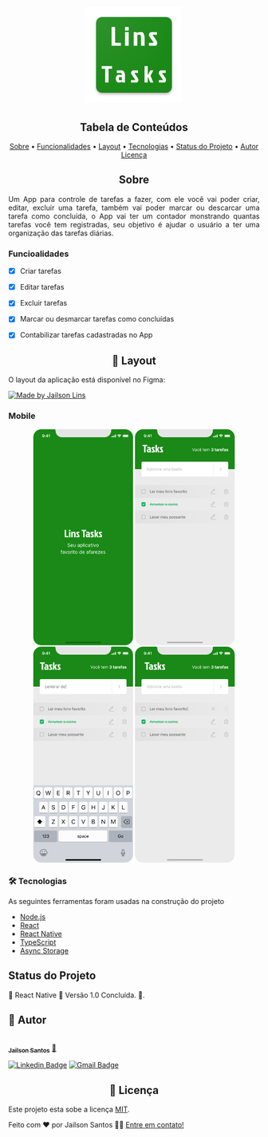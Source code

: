 <h1 align="center">
  <img alt="LinsTasks" title="#LinsTasks" src="./src/assets/logotipo.png" />
</h1>

<h2 align="center">Tabela de Conteúdos</h2>

<p align="center">
 <a href="#sobre">Sobre</a> •
 <a href="#funcionalidades">Funcionalidades</a> •
 <a href="#layout">Layout</a> •
 <a href="#tecnologias">Tecnologias</a> • 
 <a href="#status">Status do Projeto</a> • 
 <a href="#autor">Autor</a>
 <a href="#licenca">Licença</a>
</p>

<h2 align="center" id="sobre">Sobre</h2>

<p align="justify">Um App para controle de tarefas a fazer, com ele você vai poder criar, editar, excluir uma tarefa, também vai poder marcar ou descarcar uma tarefa como concluída, o App vai ter um contador monstrando quantas tarefas você tem registradas, seu objetivo é ajudar  o usuário a ter uma organização das tarefas diárias.</p>

<h3 align="left" id="funcionalidades">Funcioalidades</h3>

- [x] Criar tarefas
- [x] Editar tarefas
- [x] Excluir tarefas
- [x] Marcar ou desmarcar tarefas como concluídas
- [x] Contabilizar tarefas cadastradas no App


<h2 align="center" id="layout">🎨 Layout</h2>

<p align="justify">O layout da aplicação está disponível no Figma:</p>

<a href="https://www.figma.com/file/sC1HJjTXMzghZdrFw6uuVO/Lins-Tasks?node-id=10485%3A499">
  <img alt="Made by Jailson Lins" src="https://img.shields.io/badge/Acessar%20Layout-FIGMA-green">
</a>


<h3 align="left" id="layout">Mobile</h3>

<p align="center">
  <img alt="LinsTasksSplash" title="#LinsTasksSplash" src="./src/assets/splash.png" width="200px">
  <img alt="LinsTasksHome" title="#LinsTasksHome" src="./src/assets/home.png" width="200px">
  <img alt="LinsTasksDigitando" title="#LinsTasksDigitando" src="./src/assets/digitando.png" width="200px">
  <img alt="LinsTasksEditar" title="#LinsTasksEditar" src="./src/assets/editar.png" width="200px">
</p>

<h3 align="left" id="tecnologias">🛠 Tecnologias</h3>

<p align="justify">As seguintes ferramentas foram usadas na construção do projeto</p>

- [Node.js](https://nodejs.org/en/)
- [React](https://pt-br.reactjs.org/)
- [React Native](https://reactnative.dev/)
- [TypeScript](https://www.typescriptlang.org/)
- [Async Storage](https://react-native-async-storage.github.io/async-storage/docs/install)

<h2 align="left" id="status">Status do Projeto</h2>

<p align="left"> 
	🚧  React Native 🚀 Versão 1.0 Concluída.  🚧.
</p>


<h2 align="left" id="autor">🦸 Autor</h2>

<a href="https://github.com/JailsonSantos">
 <img style="border-radius: 50%;" src="https://avatars.githubusercontent.com/u/11697713?s=96&v=4" width="100px;" alt=""/>
 <br />
 <sub><b>Jailson Santos</b></sub></a> <a href="https://www.linkedin.com/in/jailson-santos-726395104/" title="Jailson Santos">🚀</a>
 <br />

[![Linkedin Badge](https://img.shields.io/badge/-Jailson-blue?style=flat-square&logo=Linkedin&logoColor=white&link=https://www.linkedin.com/in/jailson-santos-726395104/)](https://www.linkedin.com/in/jailson-santos-726395104/) 
[![Gmail Badge](https://img.shields.io/badge/-jailson.ads007@gmail.com-c14438?style=flat-square&logo=Gmail&logoColor=white&link=mailto:jailson.ads007@gmail.com)](mailto:jailson.ads007@gmail.com)



<h2 align="center" id="licenca">📝 Licença</h2>

Este projeto esta sobe a licença [MIT](./LICENSE).

Feito com ❤️ por Jailson Santos 👋🏽 [Entre em contato!](https://www.linkedin.com/in/jailson-santos-726395104/)
